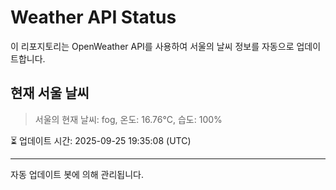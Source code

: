 
# Weather API Status

이 리포지토리는 OpenWeather API를 사용하여 서울의 날씨 정보를 자동으로 업데이트합니다.

## 현재 서울 날씨
> 서울의 현재 날씨: fog, 온도: 16.76°C, 습도: 100%

⏳ 업데이트 시간: 2025-09-25 19:35:08 (UTC)

---
자동 업데이트 봇에 의해 관리됩니다.
